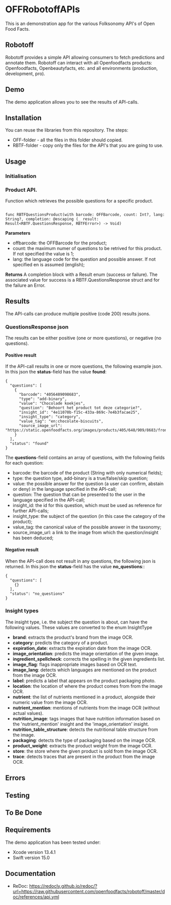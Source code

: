 #  OFFRobotoffAPIs

This is an demonstration app for the various Folksonomy API's of Open Food Facts.

## Robotoff
Robotoff provides a simple API allowing consumers to fetch predictions and annotate them. Robotoff can interact with all Openfoodfacts products: Openfoodfacts, Openbeautyfacts, etc. and all environments (production, development, pro).

## Demo
The demo application allows you to see the results of API-calls.

## Installation
You can reuse the libraries from this repository. The steps:
- OFF-folder - all the files in this folder should copied.
- RBTF-folder - copy only the files for the API's that you are going to use.

## Usage
### Initialisation

### Product API.

Function which retrieves the possible questions for a specific product.
```

func RBTFQuestionsProduct(with barcode: OFFBarcode, count: Int?, lang: String?, completion: @escaping (_ result: Result<RBTF.QuestionsResponse, RBTFError>) -> Void)
```
**Parameters**
- offbarcode: the OFFBarcode for the product;
- count: the maximum numer of questions to be retrived for this product. If not specified the value is 1;
- lang: the language code for the question and possible answer. If not specified en is assumed (english);

**Returns**
A completion block with a Result enum (success or failure). The associated value for success is a RBTF.QuestionsResponse struct and for the failure an Error.

## Results
The API-calls can produce multiple positive (code 200) results jsons.

### QuestionsResponse json
The results can be either positive (one or more questions), or negative (no questions).

#### Positive result
If the API-call results in one or more questions, the following example json. In this json the **status**-field has the value **found**:
```
{
  "questions": [
    {
      "barcode": "4056489098683",
      "type": "add-binary",
      "value": "Chocolade koekjes",
      "question": "Behoort het product tot deze categorie?",
      "insight_id": "4e11070b-f15c-433a-869c-7e4b3facae25",
      "insight_type": "category",
      "value_tag": "en:chocolate-biscuits",
      "source_image_url": "https://static.openfoodfacts.org/images/products/405/648/909/8683/front_de.33.400.jpg"
    }
  ],
  "status": "found"
}
```
The **questions**-field contains an array of questions, with the following fields for each question:
- barcode: the barcode of the product (String with only numerical fields);
- type: the question type, add-binary is a true/false/skip question;
- value: the possible answer for the question (a user can confirm, abstain or deny) in the language specified in the API-call;
- question: The question that can be presented to the user in the language specified in the API-call;
- insight_id: the id for this question, which must be used as reference for further API-calls;
- insight_type: the subject of the question (in this case the category of the product);
- value_tag: the canonical value of the possible answer in the taxonomy;
- source_image\_url: a link to the image from which the question/insight has been deduced;

#### Negative result
When the API-call does not result in any questions, the following json is returned. In this json the **status**-field has the value **no_questions**::
```
{
  "questions": [
    {}
  ],
  "status": "no_questions"
}
```
### Insight types
The insight type, i.e. the subject the question is about, can have the following values. These values are converted to the enum InsightType
- **brand**: extracts the product's brand from the image OCR.
- **category**: predicts the category of a product.
- **expiration_date**: extracts the expiration date from the image OCR.
- **image_orientation**: predicts the image orientation of the given image.
- **ingredient_spellcheck**: corrects the spelling in the given ingredients list.
- **image_flag**: flags inappropriate images based on OCR text.
- **image_lang**: detects which languages are mentioned on the product from the image OCR.
- **label**: predicts a label that appears on the product packaging photo.
- **location**: the location of where the product comes from from the image OCR.
- **nutrient**: the list of nutrients mentioned in a product, alongside their numeric value from the image OCR.
- **nutrient_mention**: mentions of nutrients from the image OCR (without actual values).
- **nutrition_image**: tags images that have nutrition information based on the 'nutrient_mention' insight and the 'image_orientation' insight.
- **nutrition_table_structure**: detects the nutritional table structure from the image.
- **packaging**: detects the type of packaging based on the image OCR.
- **product_weight**: extracts the product weight from the image OCR.
- **store**: the store where the given product is sold from the image OCR.
- **trace**: detects traces that are present in the product from the image OCR.

## Errors

## Testing

## To Be Done

## Requirements
The demo application has been tested under:
- Xcode version 13.4.1
- Swift version 15.0

## Documentation
- ReDoc: https://redocly.github.io/redoc/?url=https://raw.githubusercontent.com/openfoodfacts/robotoff/master/doc/references/api.yml
